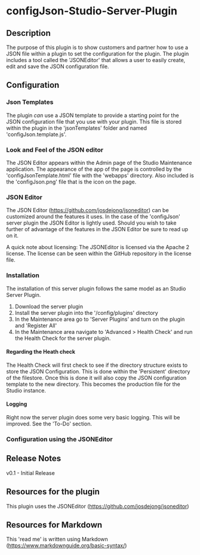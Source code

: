 # configJson-Studio-Server-Plugin

## Description

The purpose of this plugin is to show customers and partner how to use a JSON file within a plugin to set the configuration for the plugin. The plugin includes a tool called the 'JSONEditor' that allows a user to easily create, edit and save the JSON configuration file. 

## Configuration
### Json Templates
The plugin _can_ use a JSON template to provide a starting point for the JSON configuration file that you use with your plugin. This file is stored within the plugin in the 'jsonTemplates' folder and named 'configJson.template.js'.

### Look and Feel of the JSON editor
The JSON Editor appears within the Admin page of the Studio Maintenance application. The appearance of the app of the page is controlled by the 'configJsonTemplate.html' file with the 'webapps' directory. Also included is the 'configJson.png' file that is the icon on the page.

### JSON Editor
The JSON Editor (https://github.com/josdejong/jsoneditor) can be customized around the features it uses. In the case of the 'configJson' server plugin the JSON Editor is lightly used. Should you wish to take further of advantage of the features in the JSON Editor be sure to read up on it. 

A quick note about licensing: The JSONEditor is licensed via the Apache 2 license. The license can be seen within the GitHub repository in the license file.


### Installation
The installation of this server plugin follows the same model as an Studio Server Plugin. 
1. Download the server plugin
2. Install the server plugin into the '/config/plugins' directory
3. In the Maintenance area go to 'Server Plugins' and turn on the plugin and 'Register All'
4. In the Maintenance area navigate to 'Advanced > Health Check' and run the Health Check for the server plugin. 

#### Regarding the Heath check
The Health Check will first check to see if the directory structure exists to store the JSON Configuration. This is done within the 'Persistent' directory of the filestore. Once this is done it will also copy the JSON configuration template to the new directory. This becomes the production file for the Studio instance. 

#### Logging
Right now the server plugin does some very basic logging. This will be improved. See the 'To-Do' section.




### Configuration using the JSONEditor


## Release Notes

v0.1 - Initial Release


## Resources for the plugin
This plugin uses the JSONEditor (https://github.com/josdejong/jsoneditor)

## Resources for Markdown
This 'read me' is written using Markdown (https://www.markdownguide.org/basic-syntax/)

